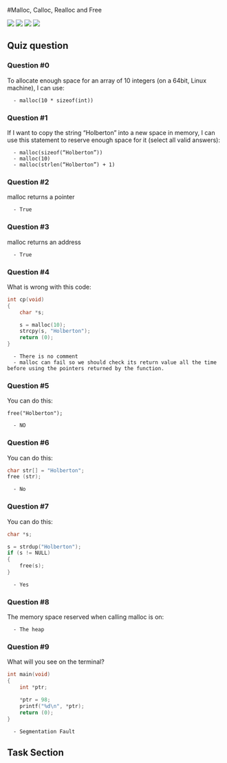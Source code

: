 #Malloc, Calloc, Realloc and Free



![](https://img.shields.io/badge/Victor_Zuluaga-Holberton_School-red) ![](https://img.shields.io/badge/Low_level_programming-C%20lenguaje-violet) ![](https://img.shields.io/badge/Shell-Linux-black) ![](https://img.shields.io/badge/bash-Linux-black)

## Quiz question

### Question #0

To allocate enough space for an array of 10 integers (on a 64bit, Linux machine), I can use:

      - malloc(10 * sizeof(int))

### Question #1

If I want to copy the string “Holberton” into a new space in memory, I can use this statement to reserve enough space for it (select all valid answers):

      - malloc(sizeof(“Holberton”))
      - malloc(10)
      - malloc(strlen(“Holberton”) + 1)

### Question #2

malloc returns a pointer

      - True

### Question #3

malloc returns an address

      - True

### Question #4

What is wrong with this code:

```C
int cp(void)
{
    char *s;

    s = malloc(10);
    strcpy(s, "Holberton");
    return (0);
}

```
      - There is no comment
      - malloc can fail so we should check its return value all the time before using the pointers returned by the function.

### Question #5

You can do this:

`free("Holberton");`

      - NO

### Question #6

You can do this:

```C
char str[] = "Holberton";
free (str);
```

      - No

### Question #7

You can do this:
```C
char *s;

s = strdup("Holberton");
if (s != NULL)
{
    free(s);
}
```
      - Yes

### Question #8

The memory space reserved when calling malloc is on:

      - The heap

### Question #9

What will you see on the terminal?


```C
int main(void)
{
    int *ptr;

    *ptr = 98;
    printf("%d\n", *ptr);
    return (0);
}

```
      - Segmentation Fault

## Task Section


